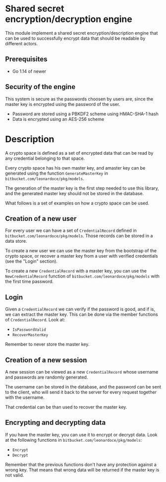 # Shared secret encryption/decryption engine

This module implement a shared secret encryption/description engine that can be
used to successfully encrypt data that should be readable by different actors.

## Prerequisites

- Go 1.14 of newer

## Security of the engine

This system is secure as the passwords choosen by users are, since the master
key is encrypted using the password of the user.

- Password are stored using a PBKDF2 scheme using HMAC-SHA-1 hash
- Data is encrypted using an AES-256 scheme

# Description

A crypto space is defined as a set of encrypted data that can be read by any
credential belonging to that space.

Every crypto space has his own master key, and amaster key can be generated
using the function `GenerateMasterKey` in `bitbucket.com/leonardoce/pkg/models`.

The generation of the master key is the first step needed to use this library,
and the generated master key should not be stored in the database.

What follows is a set of examples on how a crypto space can be used.

## Creation of a new user

For every user we can have a set of `CredentialRecord` defined in
`bitbucket.com/leonardoce/pkg/models`. Those records can be stored in a data
store.

To create a new user we can use the master key from the bootstrap of the crypto
space, or recover a master key from a user with verified credentials (see the
"Login" section).

To create a new `CredentialRecord` with a master key, you can use the
`NewCredentialRecord` function of `bitbucket.com/leonardoce/pkg/models` with the
first time password.

## Login

Given a `CredentialRecord` we can verify if the password is good, and if is, we
can extract the master key. This can be done via the member functions of
`CredentialRecord`. Look at:

- `IsPasswordValid`
- `RecoverMasterKey`

Remember to never store the master key.

## Creation of a new session

A new session can be viewed as a new `CredentialRecord` whose username and
passwords are randomly generated. 

The username can be stored in the database, and the password can be sent to the
client, who will send it back to the server for every request together with the
username.

That credential can be than used to recover the master key.

## Encrypting and decrypting data

If you have the master key, you can use it to encrypt or decrypt data. Look at
the following functions in `bitbucket.com/leonardoce/pkg/models`:

- `Encrypt`
- `Decrypt`

Remember that the previous functions don't have any protection against a wrong
key. That means that wrong data will be returned if the master key is not valid.